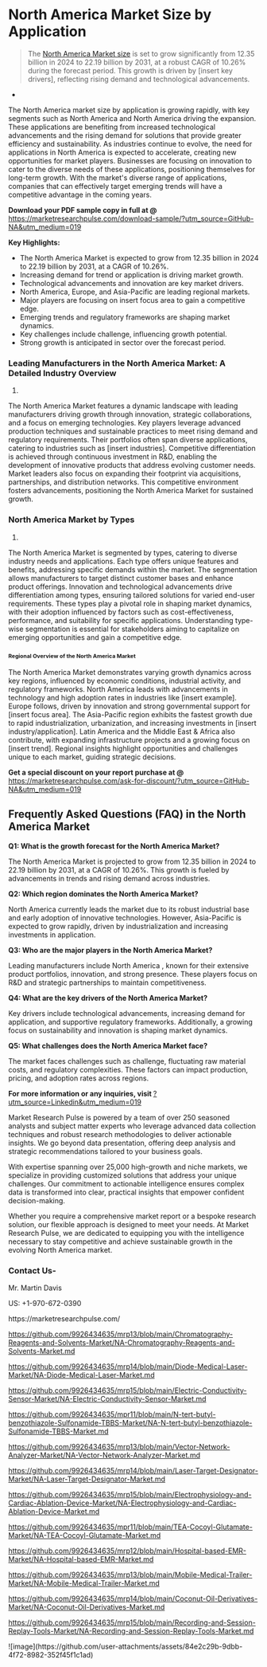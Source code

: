 <h1>North America  Market&nbsp;Size by Application</h1><blockquote><p>The <a href="https://marketresearchpulse.com/download-sample/?utm_source=GitHub-NA&amp;utm_medium=019">North America  Market size</a> is set to grow significantly from 12.35 billion in 2024 to 22.19 billion by 2031, at a robust CAGR of 10.26% during the forecast period. This growth is driven by [insert key drivers], reflecting rising demand and technological advancements.</p></blockquote><ul><li></li></ul><p>The North America  market size by application is growing rapidly, with key segments such as North America  and North America  driving the expansion. These applications are benefiting from increased technological advancements and the rising demand for solutions that provide greater efficiency and sustainability. As industries continue to evolve, the need for applications in North America  is expected to accelerate, creating new opportunities for market players. Businesses are focusing on innovation to cater to the diverse needs of these applications, positioning themselves for long-term growth. With the market's diverse range of applications, companies that can effectively target emerging trends will have a competitive advantage in the coming years.</p><p><strong>Download your PDF sample copy in full at @ </strong><a href="https://marketresearchpulse.com/download-sample/?utm_source=GitHub-NA&amp;utm_medium=019">https://marketresearchpulse.com/download-sample/?utm_source=GitHub-NA&amp;utm_medium=019</a></p><p><strong>Key Highlights: </strong></p><ul><li>The North America  Market is expected to grow from 12.35 billion in 2024 to 22.19 billion by 2031, at a CAGR of 10.26%.</li><li>Increasing demand for trend or application is driving market growth.</li><li>Technological advancements and innovation are key market drivers.</li><li>North America, Europe, and Asia-Pacific are leading regional markets.</li><li>Major players are focusing on insert focus area to gain a competitive edge.</li><li>Emerging trends and regulatory frameworks are shaping market dynamics.</li><li>Key challenges include challenge, influencing growth potential.</li><li>Strong growth is anticipated in sector over the forecast period.</li></ul><h3>Leading Manufacturers in the North America  Market: A Detailed Industry Overview</h3><ol><li></li></ol><div class="flex max-w-full flex-col flex-grow"><div class="min-h-8 text-message flex w-full flex-col items-end gap-2 whitespace-normal break-words [.text-message+&amp;]:mt-5" dir="auto" data-message-author-role="assistant" data-message-id="fd8432e4-4910-450d-b182-61b7bfb0a01f" data-message-model-slug="gpt-4o"><div class="flex w-full flex-col gap-1 empty:hidden first:pt-[3px]"><div class="markdown prose w-full break-words dark:prose-invert light"><p>The North America  Market features a dynamic landscape with leading manufacturers driving growth through innovation, strategic collaborations, and a focus on emerging technologies. Key players leverage advanced production techniques and sustainable practices to meet rising demand and regulatory requirements. Their portfolios often span diverse applications, catering to industries such as [insert industries]. Competitive differentiation is achieved through continuous investment in R&amp;D, enabling the development of innovative products that address evolving customer needs. Market leaders also focus on expanding their footprint via acquisitions, partnerships, and distribution networks. This competitive environment fosters advancements, positioning the North America  Market for sustained growth.</p></div></div></div></div><h3>North America  Market by Types</h3><ol><li></li></ol><div class="flex max-w-full flex-col flex-grow"><div class="min-h-8 text-message flex w-full flex-col items-end gap-2 whitespace-normal break-words [.text-message+&amp;]:mt-5" dir="auto" data-message-author-role="assistant" data-message-id="084470be-0bb7-4664-bddf-5156b4f41249" data-message-model-slug="gpt-4o-mini"><div class="flex w-full flex-col gap-1 empty:hidden first:pt-[3px]"><div class="markdown prose w-full break-words dark:prose-invert light"><p>The North America  Market is segmented by types, catering to diverse industry needs and applications. Each type offers unique features and benefits, addressing specific demands within the market. The segmentation allows manufacturers to target distinct customer bases and enhance product offerings. Innovation and technological advancements drive differentiation among types, ensuring tailored solutions for varied end-user requirements. These types play a pivotal role in shaping market dynamics, with their adoption influenced by factors such as cost-effectiveness, performance, and suitability for specific applications. Understanding type-wise segmentation is essential for stakeholders aiming to capitalize on emerging opportunities and gain a competitive edge.</p></div></div></div></div><h3><span style="font-size: 11px;">Regional Overview of the North America  Market</span></h3><div class="flex max-w-full flex-col flex-grow"><div class="min-h-8 text-message flex w-full flex-col items-end gap-2 whitespace-normal break-words [.text-message+&amp;]:mt-5" dir="auto" data-message-author-role="assistant" data-message-id="e9038762-ce64-4e30-91c9-9bd413514231" data-message-model-slug="gpt-4o-mini"><div class="flex w-full flex-col gap-1 empty:hidden first:pt-[3px]"><div class="markdown prose w-full break-words dark:prose-invert light"><p>The North America  Market demonstrates varying growth dynamics across key regions, influenced by economic conditions, industrial activity, and regulatory frameworks. North America leads with advancements in technology and high adoption rates in industries like [insert example]. Europe follows, driven by innovation and strong governmental support for [insert focus area]. The Asia-Pacific region exhibits the fastest growth due to rapid industrialization, urbanization, and increasing investments in [insert industry/application]. Latin America and the Middle East &amp; Africa also contribute, with expanding infrastructure projects and a growing focus on [insert trend]. Regional insights highlight opportunities and challenges unique to each market, guiding strategic decisions.</p></div></div></div></div><p><strong>Get a special discount on your report purchase at @ </strong><a href="https://marketresearchpulse.com/ask-for-discount/?utm_source=GitHub-NA&amp;utm_medium=019">https://marketresearchpulse.com/ask-for-discount/?utm_source=GitHub-NA&amp;utm_medium=019</a></p><h2>Frequently Asked Questions (FAQ) in the North America  Market</h2><p><strong>Q1: What is the growth forecast for the North America  Market?</strong></p><p>The North America  Market is projected to grow from 12.35 billion in 2024 to 22.19 billion by 2031, at a CAGR of 10.26%. This growth is fueled by advancements in trends and rising demand across industries.</p><p><strong>Q2: Which region dominates the North America  Market?</strong></p><p>North America currently leads the market due to its robust industrial base and early adoption of innovative technologies. However, Asia-Pacific is expected to grow rapidly, driven by industrialization and increasing investments in application.</p><p><strong>Q3: Who are the major players in the North America  Market?</strong></p><p>Leading manufacturers include North America , known for their extensive product portfolios, innovation, and strong presence. These players focus on R&amp;D and strategic partnerships to maintain competitiveness.</p><p><strong>Q4: What are the key drivers of the North America  Market?</strong></p><p>Key drivers include technological advancements, increasing demand for application, and supportive regulatory frameworks. Additionally, a growing focus on sustainability and innovation is shaping market dynamics.</p><p><strong>Q5: What challenges does the North America  Market face?</strong></p><p>The market faces challenges such as challenge, fluctuating raw material costs, and regulatory complexities. These factors can impact production, pricing, and adoption rates across regions.</p><p><strong>For more information or any inquiries, visit&nbsp;</strong><a href="?utm_source=Linkedin&utm_medium=019">?utm_source=Linkedin&utm_medium=019</a></p><p>Market Research Pulse is powered by a team of over 250 seasoned analysts and subject matter experts who leverage advanced data collection techniques and robust research methodologies to deliver actionable insights. We go beyond data presentation, offering deep analysis and strategic recommendations tailored to your business goals.</p><p>With expertise spanning over 25,000 high-growth and niche markets, we specialize in providing customized solutions that address your unique challenges. Our commitment to actionable intelligence ensures complex data is transformed into clear, practical insights that empower confident decision-making.</p><p>Whether you require a comprehensive market report or a bespoke research solution, our flexible approach is designed to meet your needs. At Market Research Pulse, we are dedicated to equipping you with the intelligence necessary to stay competitive and achieve sustainable growth in the evolving North America  market.</p><h3><strong>Contact Us-</strong></h3><p>Mr. Martin Davis</p><p>US: +1-970-672-0390</p><p>https://marketresearchpulse.com/</p><p><a href="https://github.com/9926434635/mrp13/blob/main/Chromatography-Reagents-and-Solvents-Market/NA-Chromatography-Reagents-and-Solvents-Market.md">https://github.com/9926434635/mrp13/blob/main/Chromatography-Reagents-and-Solvents-Market/NA-Chromatography-Reagents-and-Solvents-Market.md</a></p><p><a href="https://github.com/9926434635/mrp14/blob/main/Diode-Medical-Laser-Market/NA-Diode-Medical-Laser-Market.md">https://github.com/9926434635/mrp14/blob/main/Diode-Medical-Laser-Market/NA-Diode-Medical-Laser-Market.md</a></p><p><a href="https://github.com/9926434635/mrp15/blob/main/Electric-Conductivity-Sensor-Market/NA-Electric-Conductivity-Sensor-Market.md">https://github.com/9926434635/mrp15/blob/main/Electric-Conductivity-Sensor-Market/NA-Electric-Conductivity-Sensor-Market.md</a></p><p><a href="https://github.com/9926434635/mpr11/blob/main/N-tert-butyl-benzothiazole-Sulfonamide-TBBS-Market/NA-N-tert-butyl-benzothiazole-Sulfonamide-TBBS-Market.md">https://github.com/9926434635/mpr11/blob/main/N-tert-butyl-benzothiazole-Sulfonamide-TBBS-Market/NA-N-tert-butyl-benzothiazole-Sulfonamide-TBBS-Market.md</a></p><p><a href="https://github.com/9926434635/mrp13/blob/main/Vector-Network-Analyzer-Market/NA-Vector-Network-Analyzer-Market.md">https://github.com/9926434635/mrp13/blob/main/Vector-Network-Analyzer-Market/NA-Vector-Network-Analyzer-Market.md</a></p><p><a href="https://github.com/9926434635/mrp14/blob/main/Laser-Target-Designator-Market/NA-Laser-Target-Designator-Market.md">https://github.com/9926434635/mrp14/blob/main/Laser-Target-Designator-Market/NA-Laser-Target-Designator-Market.md</a></p><p><a href="https://github.com/9926434635/mrp15/blob/main/Electrophysiology-and-Cardiac-Ablation-Device-Market/NA-Electrophysiology-and-Cardiac-Ablation-Device-Market.md">https://github.com/9926434635/mrp15/blob/main/Electrophysiology-and-Cardiac-Ablation-Device-Market/NA-Electrophysiology-and-Cardiac-Ablation-Device-Market.md</a></p><p><a href="https://github.com/9926434635/mpr11/blob/main/TEA-Cocoyl-Glutamate-Market/NA-TEA-Cocoyl-Glutamate-Market.md">https://github.com/9926434635/mpr11/blob/main/TEA-Cocoyl-Glutamate-Market/NA-TEA-Cocoyl-Glutamate-Market.md</a></p><p><a href="https://github.com/9926434635/mrp12/blob/main/Hospital-based-EMR-Market/NA-Hospital-based-EMR-Market.md">https://github.com/9926434635/mrp12/blob/main/Hospital-based-EMR-Market/NA-Hospital-based-EMR-Market.md</a></p><p><a href="https://github.com/9926434635/mrp13/blob/main/Mobile-Medical-Trailer-Market/NA-Mobile-Medical-Trailer-Market.md">https://github.com/9926434635/mrp13/blob/main/Mobile-Medical-Trailer-Market/NA-Mobile-Medical-Trailer-Market.md</a></p><p><a href="https://github.com/9926434635/mrp14/blob/main/Coconut-Oil-Derivatives-Market/NA-Coconut-Oil-Derivatives-Market.md">https://github.com/9926434635/mrp14/blob/main/Coconut-Oil-Derivatives-Market/NA-Coconut-Oil-Derivatives-Market.md</a></p><p><a href="https://github.com/9926434635/mrp15/blob/main/Recording-and-Session-Replay-Tools-Market/NA-Recording-and-Session-Replay-Tools-Market.md">https://github.com/9926434635/mrp15/blob/main/Recording-and-Session-Replay-Tools-Market/NA-Recording-and-Session-Replay-Tools-Market.md</a></p>
![image](https://github.com/user-attachments/assets/84e2c29b-9dbb-4f72-8982-352f45f1c1ad)
